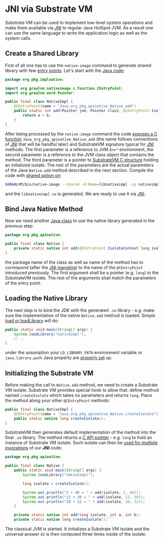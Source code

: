 # JNI via Substrate VM

Substrate VM can be used to implement low-level system operations and
make them available via [JNI](JNI.md) to regular Java HotSpot JVM. As
a result one can use the same language to write the application logic
as well as the system calls.

## Create a Shared Library

First of all one has to use the `native-image` command to generate shared library
with few [entry points](README.md#images-and-entry-points). Let's start with
the [Java code](https://github.com/JaroslavTulach/graal/commit/70322b57f64b5b965d8dd4643bff0959c951a502#diff-8e38292a2eabb24029f220db903feb1bR799):
```java
package org.pkg.implnative;

import org.graalvm.nativeimage.c.function.CEntryPoint;
import org.graalvm.word.Pointer;

public final class NativeImpl {
    @CEntryPoint(name = "Java_org_pkg_apinative_Native_add")
    public static int add(Pointer jvm, Pointer clazz, @CEntryPoint.IsolateContext long isolateId, int a, int b) {
        return a + b;
    }
}
```
After being processed by the `native-image` command the code
[exposes a C function](C-API.md) `Java_org_pkg_apinative_Native_add`
(the name follows conventions of [JNI](JNI.md) that will be handful later) and
SubstrateVM signature typical for [JNI](JNI.md) methods. The first parameter
is a reference to JVM `Env*` environment, the second parameter is a reference
to the JVM class object that contains the method. The third parameter is a
pointer to [SubstrateVM C structure](C-API.md) holding an initialized isolate.
The rest of the parameters are the actual parameters of the Java `Native.add`
method described in the next section.
Compile the code with
[shared option on](https://github.com/JaroslavTulach/graal/commit/70322b57f64b5b965d8dd4643bff0959c951a502#diff-8e38292a2eabb24029f220db903feb1bR824):
```bash
$GRAALVM/bin/native-image --shared -H:Name=libnativeimpl -cp nativeimpl
```
and the `libnativeimpl.so` is generated. We are ready to use it via [JNI](JNI.md).

## Bind Java Native Method

Now we need another [Java class](https://github.com/JaroslavTulach/graal/commit/70322b57f64b5b965d8dd4643bff0959c951a502#diff-8e38292a2eabb24029f220db903feb1bR837)
to use the native library generated in the previous step:
```java
package org.pkg.apinative;

public final class Native {
    private static native int add(@CEntryPoint.IsolateContext long isolateId, int a, int b);
}
```
the package name of the class as well as name of the method has to correspond
(after the [JNI mangling](https://docs.oracle.com/javase/7/docs/technotes/guides/jni/spec/design.html))
to the name of the `@CEntryPoint` introduced previously. The first argument shall
be a pointer (e.g. `long`) to the SubstrateVM isolate. The rest of the arguments
shall match the parameters of the entry point.

## Loading the Native Library

The next step is to bind the JDK with the generated `.so` library - e.g.
make sure the implementation of the native `Native.add` method is loaded.
Simple [load or loadLibrary](https://github.com/JaroslavTulach/graal/commit/70322b57f64b5b965d8dd4643bff0959c951a502#diff-8e38292a2eabb24029f220db903feb1bR837)
will do:
```java
public static void main(String[] args) {
    System.loadLibrary("nativeimpl");
    // ...
}
```
under the assumption your `LD_LIBRARY_PATH` environment variable
or `java.library.path` Java property are
[properly set](https://github.com/JaroslavTulach/graal/commit/70322b57f64b5b965d8dd4643bff0959c951a502#diff-8e38292a2eabb24029f220db903feb1bR865) up.

## Initializing the Substrate VM

Before making the call to `Native.add` method, we need to create a Substrate VM
isolate. Substrate VM provides special hook to allow that: define method
named `createIsolate` which takes no parameters and returns `long`. Place
the method along your other `@CEntryPoint` methods:
```java
public final class NativeImpl {
    @CEntryPoint(name = "Java_org_pkg_apinative_Native_createIsolate")
    public static native long createIsolate();
}
```
SubstrateVM then generates default implementation of the method into the final `.so` library.
The method returns a [C API pointer](C-API.md) - e.g. `long` to hold
an instance of Substrate VM isolate. Such isolate can then be [used for
multiple invocations](https://github.com/JaroslavTulach/graal/commit/70322b57f64b5b965d8dd4643bff0959c951a502#diff-8e38292a2eabb24029f220db903feb1bR841)
of our **JNI** code:
```java
package org.pkg.apinative;

public final class Native {
    public static void main(String[] args) {
        System.loadLibrary("nativeimpl");

        long isolate = createIsolate();

        System.out.println("2 + 40 = " + add(isolate, 2, 40));
        System.out.println("12 + 30 = " + add(isolate, 12, 30));
        System.out.println("20 + 22 = " + add(isolate, 20, 22));
    }

    private static native int add(long isolate, int a, int b);
    private static native long createIsolate();```
```
The classical JVM is started. It initializes a Substrate VM isolate and
the universal answer `42` is then computed three times inside of
the isolate.
